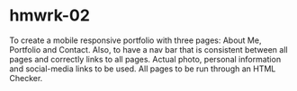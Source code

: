 # hmwrk-02
To create a mobile responsive portfolio with three pages: About Me, Portfolio and Contact.  Also, to have a nav bar that is consistent between all pages and correctly links to all pages.  Actual photo, personal information and social-media links to be used.  All pages to be run through an HTML Checker.